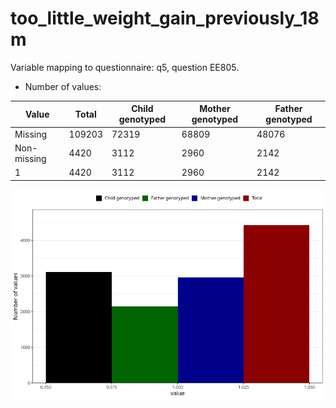 # too_little_weight_gain_previously_18m
Variable mapping to questionnaire: q5, question EE805.
- Number of values:

| Value | Total | Child genotyped | Mother genotyped | Father genotyped |
| ----- | ----- | --------------- | ---------------- | ---------------- |
| Missing | 109203 | 72319 | 68809 | 48076 |
| Non-missing | 4420 | 3112 | 2960 | 2142 |
| 1 | 4420 | 3112 | 2960 | 2142 |



![](too_little_weight_gain_previously_18m_n.png)



